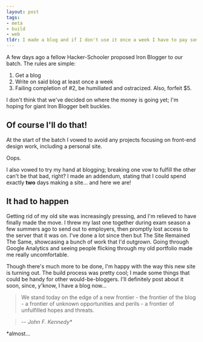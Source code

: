 ```yaml
---
layout: post
tags:
- meta
- build
- web
tldr: I made a blog and if I don't use it once a week I have to pay someone five bucks.
---
```


A few days ago a fellow Hacker-Schooler proposed Iron Blogger to our batch. The rules are simple:

1. Get a blog
2. Write on said blog at least once a week
3. Failing completion of #2, be humiliated and ostracized. Also, forfeit $5.

I don't think that we've decided on where the money is going yet; I'm hoping for giant Iron Blogger belt buckles.

## Of course I'll do that!

At the start of the batch I vowed to avoid any projects focusing on front-end design work, including a personal site.

Oops.

I also vowed to try my hand at blogging; breaking one vow to fulfill the other can't be that bad, right? I made an addendum, stating that I could spend exactly __two__ days making a site... and here we are!

## It had to happen

Getting rid of my old site was increasingly pressing, and I'm relieved to have finally made the move. I threw my last one together during exam season a few summers ago to send out to employers, then promptly lost access to the server that it was on. I've done a lot since then but The Site Remained The Same, showcasing a bunch of work that I'd outgrown. Going through Google Analytics and seeing people flicking through my old portfolio made me really uncomfortable.

Though there's much more to be done, I'm happy with the way this new site is turning out. The build process was pretty cool; I made some things that could be handy for other would-be-bloggers. I'll definitely post about it soon, since, y'know, I have a blog now...

> We stand today on the edge of a new frontier - the frontier of the blog - a frontier of unknown opportunities and perils - a frontier of unfulfilled hopes and threats.

> -- <cite>John F. Kennedy*</cite>

*almost...
